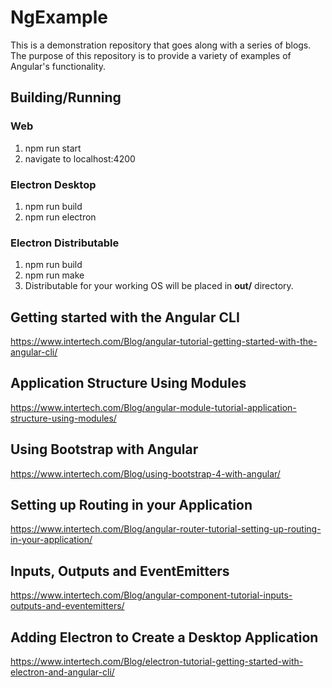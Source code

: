 # NgExample

This is a demonstration repository that goes along with a series of blogs. The purpose of this repository is to provide a variety of examples of Angular's functionality.

## Building/Running

### Web
1. npm run start
2. navigate to localhost:4200

### Electron Desktop
1. npm run build
2. npm run electron

### Electron Distributable
1. npm run build
2. npm run make
3. Distributable for your working OS will be placed in **out/** directory.

## Getting started with the Angular CLI

https://www.intertech.com/Blog/angular-tutorial-getting-started-with-the-angular-cli/

## Application Structure Using Modules

https://www.intertech.com/Blog/angular-module-tutorial-application-structure-using-modules/

## Using Bootstrap with Angular 

https://www.intertech.com/Blog/using-bootstrap-4-with-angular/

## Setting up Routing in your Application

https://www.intertech.com/Blog/angular-router-tutorial-setting-up-routing-in-your-application/

## Inputs, Outputs and EventEmitters

https://www.intertech.com/Blog/angular-component-tutorial-inputs-outputs-and-eventemitters/

## Adding Electron to Create a Desktop Application

https://www.intertech.com/Blog/electron-tutorial-getting-started-with-electron-and-angular-cli/